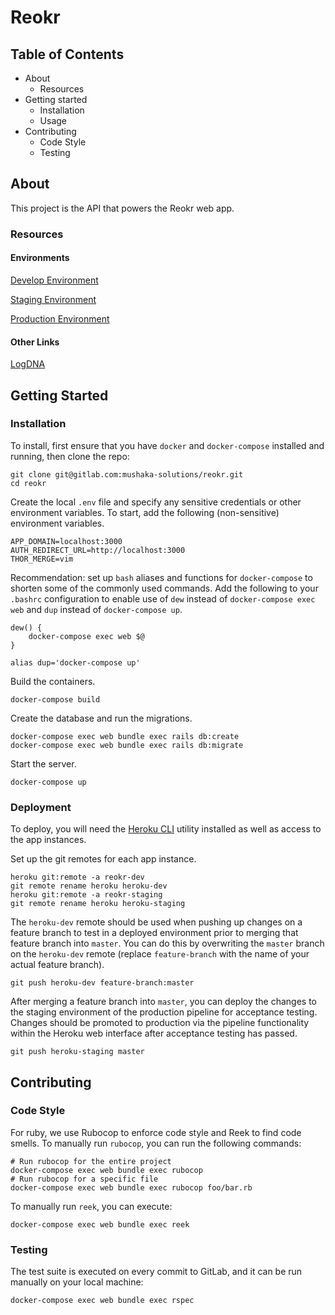 # Reokr

## Table of Contents
* About
    * Resources
* Getting started
    * Installation
    * Usage
* Contributing
    * Code Style
    * Testing

## About
This project is the API that powers the Reokr web app.

### Resources
#### Environments
[Develop Environment](https://reokr-dev.herokuapp.com/)

[Staging Environment](https://reokr-staging.herokuapp.com/)

[Production Environment](https://reokr.herokuapp.com/)

#### Other Links
[LogDNA](https://app.logdna.com/cd1986cee4/logs/view)


## Getting Started
### Installation
To install, first ensure that you have `docker` and `docker-compose` installed and running, then clone the repo:

```
git clone git@gitlab.com:mushaka-solutions/reokr.git
cd reokr
```

Create the local `.env` file and specify any sensitive credentials or other environment variables. To start, add the following
(non-sensitive) environment variables.

```
APP_DOMAIN=localhost:3000
AUTH_REDIRECT_URL=http://localhost:3000
THOR_MERGE=vim
```

Recommendation: set up `bash` aliases and functions for `docker-compose` to shorten some of the commonly used commands.
Add the following to your `.bashrc` configuration to enable use of `dew` instead of `docker-compose exec web` and `dup`
instead of `docker-compose up`.
```
dew() {
    docker-compose exec web $@
}

alias dup='docker-compose up'
```

Build the containers.
```
docker-compose build
```

Create the database and run the migrations.

```
docker-compose exec web bundle exec rails db:create
docker-compose exec web bundle exec rails db:migrate
```

Start the server.
```
docker-compose up
```

### Deployment
To deploy, you will need the [Heroku CLI](https://devcenter.heroku.com/articles/heroku-cli#download-and-install) utility
installed as well as access to the app instances.

Set up the git remotes for each app instance.
```
heroku git:remote -a reokr-dev
git remote rename heroku heroku-dev
heroku git:remote -a reokr-staging
git remote rename heroku heroku-staging
```

The `heroku-dev` remote should be used when pushing up changes on a feature branch to test in a deployed environment prior
to merging that feature branch into `master`. You can do this by overwriting the `master` branch on the `heroku-dev` remote
(replace `feature-branch` with the name of your actual feature branch).
```
git push heroku-dev feature-branch:master
```

After merging a feature branch into `master`, you can deploy the changes to the staging environment of the production pipeline
for acceptance testing. Changes should be promoted to production via the pipeline functionality within the Heroku web interface
after acceptance testing has passed.
```
git push heroku-staging master
```

## Contributing
### Code Style
For ruby, we use Rubocop to enforce code style and Reek to find code smells.
To manually run `rubocop`, you can run the following commands:

```
# Run rubocop for the entire project
docker-compose exec web bundle exec rubocop
# Run rubocop for a specific file
docker-compose exec web bundle exec rubocop foo/bar.rb
```

To manually run `reek`, you can execute:
```
docker-compose exec web bundle exec reek
```

### Testing
The test suite is executed on every commit to GitLab, and it can be run manually on your local machine:
```
docker-compose exec web bundle exec rspec
```
